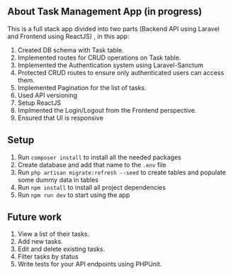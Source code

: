 
## About Task Management App (in progress)

This is a full stack app divided into two parts (Backend API using Laravel and Frontend using ReactJS) , in this app:
1. Created DB schema with Task table.
2. Implemented routes for CRUD operations on Task table.
3. Implemented the Authentication system using Laravel-Sanctum
4. Protected CRUD routes to ensure only authenticated users can access them.
5. Implemented Pagination for the list of tasks.
6. Used API versioning
7. Setup ReactJS
8. Implmented the Login/Logout from the Frontend perspective.
9. Ensured that UI is responsive

## Setup

1. Run `composer install` to install all the needed packages
2. Create database and add that name to the `.env` file
3. Run `php artisan migrate:refresh --seed` to create tables and populate some dummy data in tables
1. Run `npm install` to install all project dependencies
2. Run `npm run dev` to start using the app

## Future work
1. View a list of their tasks.
2. Add new tasks.
3. Edit and delete existing tasks.
4. Filter tasks by status
5. Write tests for your API endpoints using PHPUnit.
